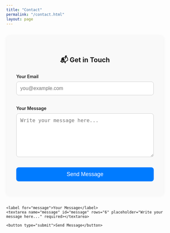 ```yaml
---
title: "Contact"
permalink: "/contact.html"
layout: page
---
```


<!-- ✅ Mailchimp Sitewide Script (if not already in default layout) -->
<script id="mcjs">
!function(c,h,i,m,p){
  m=c.createElement(h),p=c.getElementsByTagName(h)[0],
  m.async=1,m.src=i,p.parentNode.insertBefore(m,p)
}(document,"script","https://chimpstatic.com/mcjs-connected/js/users/aa6e06d3ca4533f339ea0783b/f4a44c943af3b3947b766e8a7.js");
</script>

<style>
  .contact-form {
    max-width: 600px;
    margin: 2rem auto;
    padding: 2rem;
    background-color: #f9f9f9;
    border-radius: 12px;
    box-shadow: 0 0 10px rgba(0,0,0,0.05);
  }

  .contact-form h2 {
    text-align: center;
    margin-bottom: 1.5rem;
  }

  label {
    display: block;
    margin-bottom: 0.5rem;
    font-weight: 600;
  }

  input, textarea {
    width: 100%;
    padding: 0.75rem;
    margin-bottom: 1.2rem;
    border: 1px solid #ccc;
    border-radius: 8px;
    font-size: 1rem;
  }

  button {
    width: 100%;
    padding: 0.75rem;
    font-size: 1.1rem;
    border: none;
    border-radius: 8px;
    cursor: pointer;
    transition: background-color 0.3s ease;
    background-color: #007bff;
    color: #fff;
  }

  .contact-form button:hover {
    background-color: #0056b3;
  }
</style>

<!-- 📬 Contact Form -->
<div class="contact-form">
  <h2>📬 Get in Touch</h2>
  <form action="https://formspree.io/f/xovwdvzk" method="POST">
    <label for="email">Your Email</label>
    <input type="email" name="email" id="email" placeholder="you@example.com" required>

  <label for="message">Your Message</label>
    <textarea name="message" id="message" rows="6" placeholder="Write your message here..." required></textarea>

  <button type="submit">Send Message</button>
  </form>
</div>


    <label for="message">Your Message</label>
    <textarea name="message" id="message" rows="6" placeholder="Write your message here..." required></textarea>

    <button type="submit">Send Message</button>
  </form>
</div>
